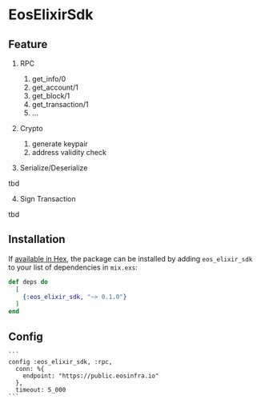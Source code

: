 # EosElixirSdk

## Feature
1. RPC
    1. get_info/0
    2. get_account/1
    3. get_block/1
    4. get_transaction/1
    5. ...

2. Crypto
    1. generate keypair
    2. address validity check

3. Serialize/Deserialize

tbd

4. Sign Transaction

tbd

## Installation

If [available in Hex](https://hex.pm/docs/publish), the package can be installed
by adding `eos_elixir_sdk` to your list of dependencies in `mix.exs`:

```elixir
def deps do
  [
    {:eos_elixir_sdk, "~> 0.1.0"}
  ]
end
```

## Config

    ```
    config :eos_elixir_sdk, :rpc,
      conn: %{
        endpoint: "https://public.eosinfra.io"
      },
      timeout: 5_000
    ```

